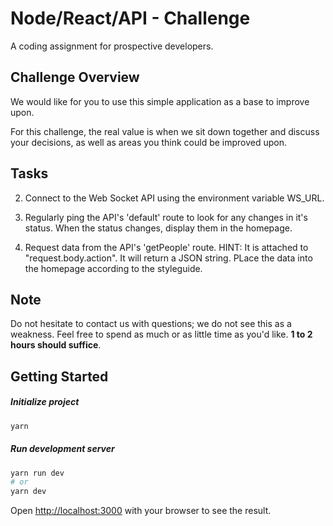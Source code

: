 # Node/React/API - Challenge

A coding assignment for prospective developers.

## Challenge Overview

We would like for you to use this simple application as a base to improve upon.

For this challenge, the real value is when we sit down together and discuss your decisions, as well
as areas you think could be improved upon.

## Tasks



2. Connect to the Web Socket API using the environment variable WS_URL.

3. Regularly ping the API's 'default' route to look for any changes in it's status. When the status changes, display them in the homepage.

4. Request data from the API's 'getPeople' route. HINT: It is attached to "request.body.action". It will return a JSON string. PLace the data into the homepage according to the styleguide.

## Note

Do not hesitate to contact us with questions; we do not see this as a weakness. Feel free to spend as much or as little time as you'd like. **1 to 2 hours should suffice**.

## Getting Started

##### Initialize project

```bash
yarn

```

##### Run development server

```bash
yarn run dev
# or
yarn dev
```

Open [http://localhost:3000](http://localhost:3000) with your browser to see the result.
